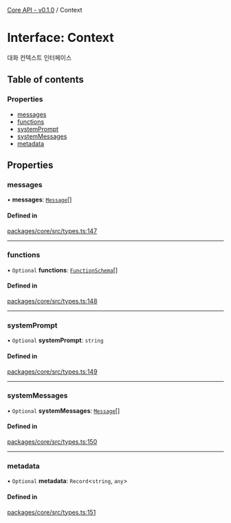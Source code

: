 [Core API - v0.1.0](../README.md) / Context

# Interface: Context

대화 컨텍스트 인터페이스

## Table of contents

### Properties

- [messages](Context.md#messages)
- [functions](Context.md#functions)
- [systemPrompt](Context.md#systemprompt)
- [systemMessages](Context.md#systemmessages)
- [metadata](Context.md#metadata)

## Properties

### <a id="messages" name="messages"></a> messages

• **messages**: [`Message`](Message.md)[]

#### Defined in

[packages/core/src/types.ts:147](https://github.com/robotaio/robota/blob/main/packages/core/src/types.ts#L147)

___

### <a id="functions" name="functions"></a> functions

• `Optional` **functions**: [`FunctionSchema`](FunctionSchema.md)[]

#### Defined in

[packages/core/src/types.ts:148](https://github.com/robotaio/robota/blob/main/packages/core/src/types.ts#L148)

___

### <a id="systemprompt" name="systemprompt"></a> systemPrompt

• `Optional` **systemPrompt**: `string`

#### Defined in

[packages/core/src/types.ts:149](https://github.com/robotaio/robota/blob/main/packages/core/src/types.ts#L149)

___

### <a id="systemmessages" name="systemmessages"></a> systemMessages

• `Optional` **systemMessages**: [`Message`](Message.md)[]

#### Defined in

[packages/core/src/types.ts:150](https://github.com/robotaio/robota/blob/main/packages/core/src/types.ts#L150)

___

### <a id="metadata" name="metadata"></a> metadata

• `Optional` **metadata**: `Record`\<`string`, `any`\>

#### Defined in

[packages/core/src/types.ts:151](https://github.com/robotaio/robota/blob/main/packages/core/src/types.ts#L151)

